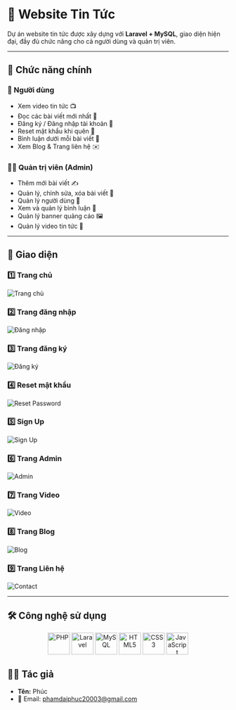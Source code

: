 # 📰 Website Tin Tức

Dự án website tin tức được xây dựng với **Laravel + MySQL**, giao diện hiện đại, đầy đủ chức năng cho cả người dùng và quản trị viên.  

---

## 🚀 Chức năng chính

### 👤 Người dùng
- Xem video tin tức 📺  
- Đọc các bài viết mới nhất 📰  
- Đăng ký / Đăng nhập tài khoản 🔑  
- Reset mật khẩu khi quên 🔄  
- Bình luận dưới mỗi bài viết 💬  
- Xem Blog & Trang liên hệ ✉️  

### 👨‍💼 Quản trị viên (Admin)
- Thêm mới bài viết ✍️  
- Quản lý, chỉnh sửa, xóa bài viết 📑  
- Quản lý người dùng 👥  
- Xem và quản lý bình luận 💬  
- Quản lý banner quảng cáo 🖼️  
- Quản lý video tin tức 🎥  

---

## 📸 Giao diện

### 1️⃣ Trang chủ
![Trang chủ](public/loginform/images/trangchu.png)

### 2️⃣ Trang đăng nhập
![Đăng nhập](public/loginform/images/dangnhap.png)

### 3️⃣ Trang đăng ký
![Đăng ký](public/loginform/images/sign%20up.png)

### 4️⃣ Reset mật khẩu
![Reset Password](public/loginform/images/resetpassword.png)

### 5️⃣ Sign Up
![Sign Up](public/loginform/images/sign%20up.png)

### 6️⃣ Trang Admin
![Admin](public/loginform/images/trang_admin.png)

### 7️⃣ Trang Video
![Video](public/loginform/images/video.png)

### 8️⃣ Trang Blog
![Blog](public/loginform/images/blog.png)

### 9️⃣ Trang Liên hệ
![Contact](public/loginform/images/lienhe.png)

---

## 🛠️ Công nghệ sử dụng

<p align="center">
  <img src="https://raw.githubusercontent.com/devicons/devicon/master/icons/php/php-original.svg" alt="PHP" width="50" height="50"/>
  <img src="https://raw.githubusercontent.com/devicons/devicon/master/icons/laravel/laravel-plain-wordmark.svg" alt="Laravel" width="50" height="50"/>
  <img src="https://raw.githubusercontent.com/devicons/devicon/master/icons/mysql/mysql-original.svg" alt="MySQL" width="50" height="50"/>
  <img src="https://raw.githubusercontent.com/devicons/devicon/master/icons/html5/html5-original.svg" alt="HTML5" width="50" height="50"/>
  <img src="https://raw.githubusercontent.com/devicons/devicon/master/icons/css3/css3-original.svg" alt="CSS3" width="50" height="50"/>
  <img src="https://raw.githubusercontent.com/devicons/devicon/master/icons/javascript/javascript-original.svg" alt="JavaScript" width="50" height="50"/>
</p>
 
## 👨‍💻 Tác giả
- **Tên:** Phúc  
- 📧 Email: phamdaiphuc20003@gmail.com  
